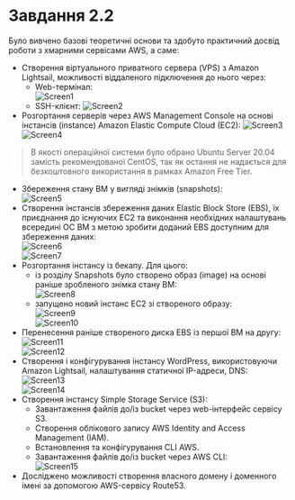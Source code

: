 # Завдання 2.2  
 Було вивчено базові теоретичні основи та здобуто практичний досвід роботи з хмарними сервісами AWS, а саме:  
  - Створення віртуального приватного сервера (VPS) з Amazon Lightsail, можливості віддаленого підключення до нього через:  
    - Web-термінал:  
    ![Screen1](./task_images/Screenshot_1.png)  
    - SSH-клієнт:
    ![Screen2](./task_images/Screenshot_2.png)  
  - Розгортання серверів через AWS Management Console на основі інстансів (instance) Amazon Elastic Compute Cloud (EC2):
  ![Screen3](./task_images/Screenshot_3.png)  
  ![Screen4](./task_images/Screenshot_4.png)  

  > В якості операційної системи було обрано Ubuntu Server 20.04 замість рекомендованої CentOS, так як остання не надається для безкоштовного використання в рамках Amazon Free Tier.  

  - Збереження стану ВМ у вигляді знімків (snapshots):  
  ![Screen5](./task_images/Screenshot_5.png)  
  - Створення інстансів збереження даних Elastic Block Store (EBS), їх приєднання до існуючих EC2 та виконання необхідних налаштувань всередині ОС ВМ з метою зробити доданий EBS доступним для збереження даних:  
  ![Screen6](./task_images/Screenshot_6.png)  
  ![Screen7](./task_images/Screenshot_7.png)  
  - Розгортання інстансу із бекапу. Для цього:  
    - із розділу Snapshots було створено образ (image) на основі раніше зробленого знімка стану ВМ:  
    ![Screen8](./task_images/Screenshot_8.png)  
    - запущено новий інстанс EC2 зі створеного образу:  
    ![Screen9](./task_images/Screenshot_9.png)  
    ![Screen10](./task_images/Screenshot_10.png)  
  - Перенесення раніше створеного диска EBS із першої ВМ на другу:  
  ![Screen11](./task_images/Screenshot_11.png)  
  ![Screen12](./task_images/Screenshot_12.png)  
  - Створення і конфігурування інстансу WordPress, використовуючи Amazon Lightsail, налаштування статичної IP-адреси, DNS:  
  ![Screen13](./task_images/Screenshot_13.png)  
  ![Screen14](./task_images/Screenshot_14.png)  
  - Створення інстансу Simple Storage Service (S3):  
    - Завантаження файлів до/із bucket через web-інтерфейс сервісу S3.  
    - Створення облікового запису AWS Identity and Access Management (IAM).  
    - Встановлення та конфігурування CLI AWS.  
    - Завантаження файлів до/із bucket через AWS CLI:  
    ![Screen15](./task_images/Screenshot_15.png)  
  - Досліджено можливості створення власного домену і доменного імені за допомогою AWS-сервісу Route53.
